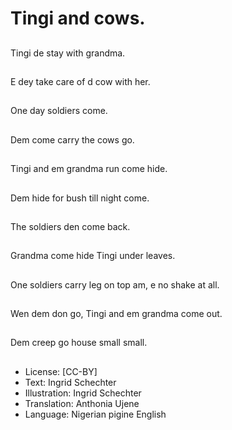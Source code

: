 # Tingi and cows.

##
Tingi de stay with grandma.

##
E dey take care of d cow with her.

##
One day soldiers come.

##
Dem come carry the cows go.

##
Tingi and em grandma run come hide.

##
Dem hide for bush till night come.

##
The soldiers den come back.

##
Grandma come hide Tingi under leaves.

##
One soldiers carry leg on top am, e no shake at all.

##
Wen dem don go, Tingi and em grandma come out.

##
Dem creep go house small small.

##
* License: [CC-BY]
* Text: Ingrid Schechter
* Illustration: Ingrid Schechter
* Translation: Anthonia Ujene
* Language: Nigerian pigine English
